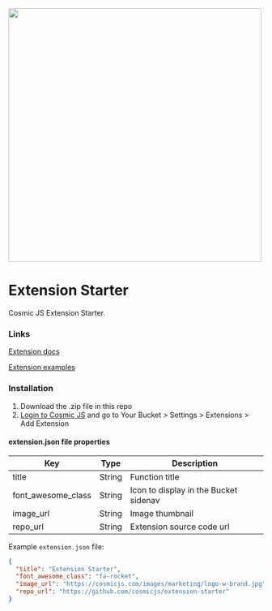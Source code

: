 <img src="https://cosmic-s3.imgix.net/70b26370-2012-11e9-8b75-9b9c29c68edc-main.jpg?w=1500" width="500" />

# Extension Starter
Cosmic JS Extension Starter.

### Links
[Extension docs](https://cosmicjs.com/docs/extensions)

[Extension examples](https://cosmicjs.com/extensions/)

### Installation
1. Download the .zip file in this repo
2. [Login to Cosmic JS](https://cosmicjs.com) and go to Your Bucket > Settings > Extensions > Add Extension

#### extension.json file properties
Key | Type | Description
--- | --- | ---
| title     | String | Function title
| font_awesome_class      | String | Icon to display in the Bucket sidenav
| image_url      | String | Image thumbnail
| repo_url      | String | Extension source code url

Example `extension.json` file:
```json
{
  "title": "Extension Starter",
  "font_awesome_class": "fa-rocket",
  "image_url": "https://cosmicjs.com/images/marketing/logo-w-brand.jpg",
  "repo_url": "https://github.com/cosmicjs/extension-starter"
}
```
